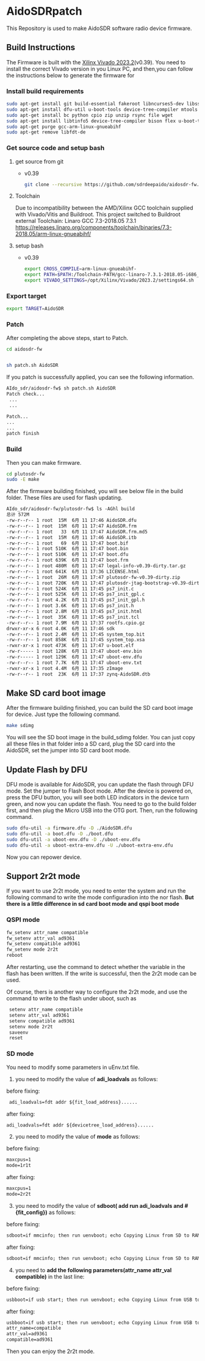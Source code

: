 # AidoSDRpatch
This Repository is used to make AidoSDR software radio device firmware. 



## Build Instructions

The Firmware is built with the [Xilinx Vivado 2023.2](https://account.amd.com/en/forms/downloads/xef.html?filename=FPGAs_AdaptiveSoCs_Unified_2023.2_1013_2256.tar.gz)(v0.39). You need to install the correct Vivado version in you Linux PC, and then,you can follow the instructions below to generate the firmware for 

### Install build requirements

```sh
sudo apt-get install git build-essential fakeroot libncurses5-dev libssl-dev ccache 
sudo apt-get install dfu-util u-boot-tools device-tree-compiler mtools
sudo apt-get install bc python cpio zip unzip rsync file wget 
sudo apt-get install libtinfo5 device-tree-compiler bison flex u-boot-tools
sudo apt-get purge gcc-arm-linux-gnueabihf
sudo apt-get remove libfdt-de
```

### Get source code and setup bash

1. get source from git
	- v0.39
		
		```sh
		git clone --recursive https://github.com/sdrdeepaido/aidosdr-fw.git
		```
2. Toolchain

   Due to incompatibility between the AMD/Xilinx GCC toolchain supplied with Vivado/Vitis and Buildroot. This project switched to Buildroot external Toolchain: Linaro GCC 7.3-2018.05 7.3.1
   https://releases.linaro.org/components/toolchain/binaries/7.3-2018.05/arm-linux-gnueabihf/


3. setup bash
	- v0.39
        ```sh
        export CROSS_COMPILE=arm-linux-gnueabihf-
        export PATH=$PATH:/Toolchain-PATH/gcc-linaro-7.3.1-2018.05-i686_arm-linux-gnueabihf/bin
        export VIVADO_SETTINGS=/opt/Xilinx/Vivado/2023.2/settings64.sh
        ```

### Export target
   ```sh
   export TARGET=AidoSDR
   ```

  

### Patch

After completing the above steps, start to Patch.

```sh
cd aidosdr-fw
```

   ```sh
   
   sh patch.sh AidoSDR
   ```

   

If you patch is successfully applied, you can see the following information.

```txt
AIdo_sdr/aidosdr-fw$ sh patch.sh AidoSDR
Patch check...
 ...
 ...

Patch...
...
...
patch finish

```

### Build

Then you can make firmware.

```sh
cd plutosdr-fw
sudo -E make
```

After the firmware building finished, you will see below file in the build folder. These files are used for flash updating.

```txt
AIdo_sdr/aidosdr-fw/plutosdr-fw$ ls -AGhl build
总计 572M
-rw-r--r-- 1 root  15M  6月 11 17:46 AidoSDR.dfu
-rw-r--r-- 1 root  15M  6月 11 17:47 AidoSDR.frm
-rw-r--r-- 1 root   33  6月 11 17:47 AidoSDR.frm.md5
-rw-r--r-- 1 root  15M  6月 11 17:46 AidoSDR.itb
-rw-r--r-- 1 root   69  6月 11 17:47 boot.bif
-rw-r--r-- 1 root 510K  6月 11 17:47 boot.bin
-rw-r--r-- 1 root 510K  6月 11 17:47 boot.dfu
-rw-r--r-- 1 root 639K  6月 11 17:47 boot.frm
-rw-r--r-- 1 root 480M  6月 11 17:47 legal-info-v0.39-dirty.tar.gz
-rw-r--r-- 1 root 641K  6月 11 17:36 LICENSE.html
-rw-r--r-- 1 root  26M  6月 11 17:47 plutosdr-fw-v0.39-dirty.zip
-rw-r--r-- 1 root 720K  6月 11 17:47 plutosdr-jtag-bootstrap-v0.39-dirty.zip
-rw-r--r-- 1 root 524K  6月 11 17:45 ps7_init.c
-rw-r--r-- 1 root 525K  6月 11 17:45 ps7_init_gpl.c
-rw-r--r-- 1 root 4.2K  6月 11 17:45 ps7_init_gpl.h
-rw-r--r-- 1 root 3.6K  6月 11 17:45 ps7_init.h
-rw-r--r-- 1 root 2.8M  6月 11 17:45 ps7_init.html
-rw-r--r-- 1 root  35K  6月 11 17:45 ps7_init.tcl
-rw-r--r-- 1 root 7.9M  6月 11 17:37 rootfs.cpio.gz
drwxr-xr-x 6 root 4.0K  6月 11 17:46 sdk
-rw-r--r-- 1 root 2.4M  6月 11 17:45 system_top.bit
-rw-r--r-- 1 root 858K  6月 11 17:45 system_top.xsa
-rwxr-xr-x 1 root 473K  6月 11 17:47 u-boot.elf
-rw-r----- 1 root 128K  6月 11 17:47 uboot-env.bin
-rw-r----- 1 root 129K  6月 11 17:47 uboot-env.dfu
-rw-r--r-- 1 root 7.7K  6月 11 17:47 uboot-env.txt
-rwxr-xr-x 1 root 4.4M  6月 11 17:35 zImage
-rw-r--r-- 1 root  23K  6月 11 17:37 zynq-AidoSDR.dtb

```



## Make SD card boot image

After the firmware building finished, you can build the SD card boot image for device. Just type the following command.

```sh
make sdimg
```

You will see the SD boot image in the build_sdimg folder. You can just  copy all these files in that folder into a SD card, plug the SD card  into the AidoSDR, set the jumper into SD card boot mode.

## Update Flash by DFU

DFU mode is available for AidoSDR, you can update the flash through DFU mode. Set the jumper to Flash Boot mode. After the device is powered on, press the DFU button, you will see both LED indicators in the device turn green, and now you can update the flash. You need to go to the build folder first, and then plug the Micro USB into the OTG port. Then, run the following command.

```sh
sudo dfu-util -a firmware.dfu -D ./AidoSDR.dfu
sudo dfu-util -a boot.dfu -D ./boot.dfu
sudo dfu-util -a uboot-env.dfu -D ./uboot-env.dfu
sudo dfu-util -a uboot-extra-env.dfu -U ./uboot-extra-env.dfu
```

Now you can repower device.



## Support 2r2t mode
If you want to use 2r2t mode, you need to enter the system and run the following command to write the mode configuradion into the nor flash. **But there is a little difference in sd card boot mode and qspi boot mode**

### QSPI mode
   ```sh
 fw_setenv attr_name compatible
 fw_setenv attr_val ad9361
 fw_setenv compatible ad9361
 fw_setenv mode 2r2t
 reboot
   ```

After restarting, use the command to detect whether the variable in the flash has been written. If the write is successful, then the 2r2t mode can be used.

Of course, thers is another way to configure the 2r2t mode, and use the command to write to the flash under uboot, such as

```sh
 setenv attr_name compatible
 setenv attr_val ad9361
 setenv compatible ad9361
 setenv mode 2r2t
 saveenv
 reset
```

 ### SD mode
 You need to modify some parameters in uEnv.txt file.

1. you need to modify the value of **adi_loadvals** as follows:

before fixing:
```txt
 adi_loadvals=fdt addr ${fit_load_address}......
```
after fixing:
 ```txt
 adi_loadvals=fdt addr ${devicetree_load_address}......
 ```

2. you need to modify the value of **mode** as follows:

before fixing:
```txt
maxcpus=1
mode=1r1t
```
after fixing:
```txt
maxcpus=1
mode=2r2t
```

3. you need to modify the value of **sdboot( add run adi_loadvals and #{fit_config})** as follows:

before fixing:
```txt
sdboot=if mmcinfo; then run uenvboot; echo Copying Linux from SD to RAM... && load mmc 0 ${fit_load_address} ${kernel_image} && load mmc 0 ${devicetree_load_address} ${devicetree_image} && load mmc 0 ${ramdisk_load_address} ${ramdisk_image} bootm ${fit_load_address} ${ramdisk_load_address} ${devicetree_load_address}; fi
```
after fixing:
```txt
sdboot=if mmcinfo; then run uenvboot; echo Copying Linux from SD to RAM... && load mmc 0 ${fit_load_address} ${kernel_image} && load mmc 0 ${devicetree_load_address} ${devicetree_image} && load mmc 0 ${ramdisk_load_address} ${ramdisk_image} && run adi_loadvals;bootm ${fit_load_address} ${ramdisk_load_address} ${devicetree_load_address}#{fit_config}; fi
```

4. you need to **add the following parameters(attr_name attr_val compatible)** in the last line:

before fixing:
```txt
usbboot=if usb start; then run uenvboot; echo Copying Linux from USB to RAM... && load usb 0 ${fit_load_address} ${kernel_image} && load usb 0 ${devicetree_load_address} ${devicetree_image} && load usb 0 ${ramdisk_load_address} ${ramdisk_image} && bootm ${fit_load_address} ${ramdisk_load_address} ${devicetree_load_address}; fi
```
after fixing:
```txt
usbboot=if usb start; then run uenvboot; echo Copying Linux from USB to RAM... && load usb 0 ${fit_load_address} ${kernel_image} && load usb 0 ${devicetree_load_address} ${devicetree_image} && load usb 0 ${ramdisk_load_address} ${ramdisk_image} && bootm ${fit_load_address} ${ramdisk_load_address} ${devicetree_load_address}; fi
attr_name=compatible
attr_val=ad9361
compatible=ad9361
```

Then you can enjoy the 2r2t mode.
